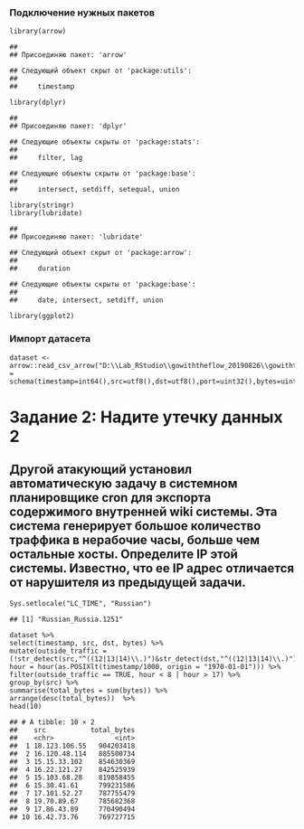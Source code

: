 ### Подключение нужных пакетов

    library(arrow)

    ## 
    ## Присоединяю пакет: 'arrow'

    ## Следующий объект скрыт от 'package:utils':
    ## 
    ##     timestamp

    library(dplyr)

    ## 
    ## Присоединяю пакет: 'dplyr'

    ## Следующие объекты скрыты от 'package:stats':
    ## 
    ##     filter, lag

    ## Следующие объекты скрыты от 'package:base':
    ## 
    ##     intersect, setdiff, setequal, union

    library(stringr)
    library(lubridate)

    ## 
    ## Присоединяю пакет: 'lubridate'

    ## Следующий объект скрыт от 'package:arrow':
    ## 
    ##     duration

    ## Следующие объекты скрыты от 'package:base':
    ## 
    ##     date, intersect, setdiff, union

    library(ggplot2)

### Импорт датасета

    dataset <- arrow::read_csv_arrow("D:\\Lab_RStudio\\gowiththeflow_20190826\\gowiththeflow_20190826.csv",schema = schema(timestamp=int64(),src=utf8(),dst=utf8(),port=uint32(),bytes=uint32()))

# Задание 2: Надите утечку данных 2

## Другой атакующий установил автоматическую задачу в системном планировщике cron для экспорта содержимого внутренней wiki системы. Эта система генерирует большое количество траффика в нерабочие часы, больше чем остальные хосты. Определите IP этой системы. Известно, что ее IP адрес отличается от нарушителя из предыдущей задачи.

    Sys.setlocale("LC_TIME", "Russian")

    ## [1] "Russian_Russia.1251"

    dataset %>%
    select(timestamp, src, dst, bytes) %>%
    mutate(outside_traffic = (!str_detect(src,"^((12|13|14)\\.)")&str_detect(dst,"^((12|13|14)\\.)")), hour = hour(as.POSIXlt(timestamp/1000, origin = "1970-01-01"))) %>%
    filter(outside_traffic == TRUE, hour < 8 | hour > 17) %>%
    group_by(src) %>%
    summarise(total_bytes = sum(bytes)) %>%
    arrange(desc(total_bytes))  %>%
    head(10)

    ## # A tibble: 10 × 2
    ##    src           total_bytes
    ##    <chr>               <int>
    ##  1 18.123.106.55   904203418
    ##  2 16.120.48.114   885500734
    ##  3 15.15.33.102    854630369
    ##  4 16.22.121.27    842525939
    ##  5 15.103.68.28    819858455
    ##  6 15.30.41.61     799231586
    ##  7 17.101.52.27    787755479
    ##  8 19.70.89.67     785682368
    ##  9 17.86.43.89     770490494
    ## 10 16.42.73.76     769727715
